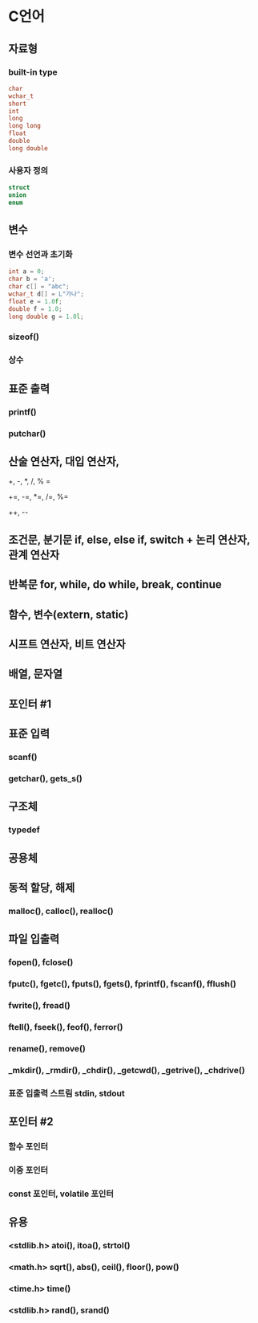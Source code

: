 # C언어

## 자료형

### built-in type

```c
char
wchar_t
short
int
long
long long
float
double
long double
```

### 사용자 정의

```c
struct
union
enum
```

## 변수

### 변수 선언과 초기화

```c
int a = 0;
char b = 'a';
char c[] = "abc";
wchar_t d[] = L"가나";
float e = 1.0f;
double f = 1.0;
long double g = 1.0l;
```

### sizeof()

### 상수

## 표준 출력

### printf()

### putchar()

## 산술 연산자, 대입 연산자, 

+, -, *, /, % =

+=, -=, *=, /=, %=

++, --

## 조건문, 분기문 if, else, else if, switch + 논리 연산자, 관계 연산자

## 반복문 for, while, do while, break, continue

## 함수, 변수(extern, static)

## 시프트 연산자, 비트 연산자

## 배열, 문자열

## 포인터 #1

## 표준 입력

### scanf()

### getchar(), gets_s()

## 구조체

### typedef

## 공용체

## 동적 할당, 해제

### malloc(), calloc(), realloc()

## 파일 입출력

### fopen(), fclose()

### fputc(), fgetc(), fputs(), fgets(), fprintf(), fscanf(), fflush()

### fwrite(), fread()

### ftell(), fseek(), feof(), ferror()

### rename(), remove()

### _mkdir(), _rmdir(), _chdir(), _getcwd(), _getrive(), _chdrive()

### 표준 입출력 스트림 stdin, stdout

## 포인터 #2

### 함수 포인터

### 이중 포인터

### const 포인터, volatile 포인터

## 유용

### <stdlib.h> atoi(), itoa(), strtol()

### <math.h> sqrt(), abs(), ceil(), floor(), pow()

### <time.h> time()

### <stdlib.h> rand(), srand()

